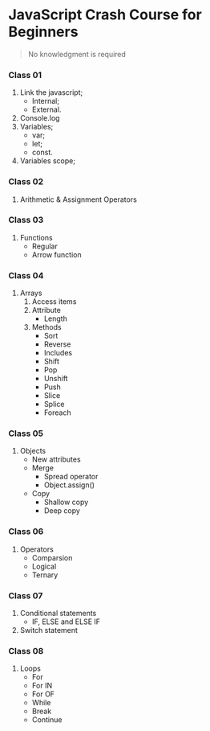 # JavaScript Crash Course for Beginners

> No knowledgment is required

### Class 01
1. Link the javascript;
    * Internal;
    * External.
2. Console.log
3. Variables;
    * var;
    * let;
    * const.
4. Variables scope;

### Class 02
1. Arithmetic & Assignment Operators

### Class 03
1. Functions
    * Regular
    * Arrow function

### Class 04
1. Arrays
    1. Access items
    2. Attribute
        * Length
    3. Methods
        * Sort
        * Reverse
        * Includes
        * Shift
        * Pop
        * Unshift
        * Push
        * Slice
        * Splice
        * Foreach

### Class 05
1. Objects
    * New attributes
    * Merge
        * Spread operator
        * Object.assign()
    * Copy
        * Shallow copy
        * Deep copy

### Class 06
1. Operators
    * Comparsion
    * Logical
    * Ternary

### Class 07
1. Conditional statements
    * IF, ELSE and ELSE IF
2. Switch statement

### Class 08
1. Loops
    * For
    * For IN
    * For OF
    * While
    * Break
    * Continue